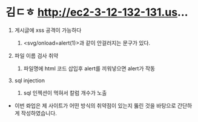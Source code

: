 김ㄷㅎ
http://ec2-3-12-132-131.us...
===
1. 게시글에 xss 공격이 가능하다
    1. <svg/onload=alert(1)>과 같이 안걸러지는 문구가 있다.
  
2. 파일 이름 검사 취약
    1. 파일명에 html 코드 삽입후 alert를 끼워넣으면 alert가 작동

3. sql injection
    1. sql 인젝션이 먹혀서 칼럼 개수가 노출


* 이번 롸업은 제 사이트가 어떤 방식의 취약점이 있는지 뚫린 것을 바탕으로 간단하게 작성하였습니다.
